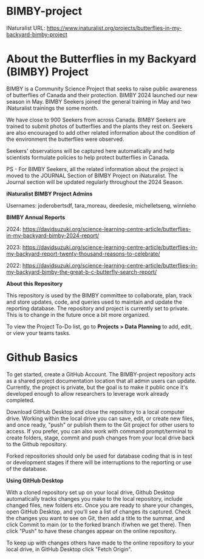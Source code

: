 # BIMBY-project
INaturalist URL: https://www.inaturalist.org/projects/butterflies-in-my-backyard-bimby-project

# **About the Butterflies in my Backyard (BIMBY) Project**

BIMBY is a Community Science Project that seeks to raise public awareness of butterflies of Canada and their protection. BIMBY 2024 launched our new season in May. BIMBY Seekers joined the general training in May and two iNaturalist trainings the some month.

We have close to 900 Seekers from across Canada. BIMBY Seekers are trained to submit photos of butterflies and the plants they rest on. Seekers are also encouraged to add other related information about the condition of the environment the butterflies were observed.

Seekers' observations will be captured here automatically and help scientists formulate policies to help protect butterflies in Canada.

PS - For BIMBY Seekers, all the related information about the project is moved to the JOURNAL Section of BIMBY Project on iNaturalist. The Journal section will be updated regularly throughout the 2024 Season.

**iNaturalist BIMBY Project Admins**

Usernames: joderobertsdf, tara_moreau, deedesie, michelletseng, winnieho

**BIMBY Annual Reports**

2024: https://davidsuzuki.org/science-learning-centre-article/butterflies-in-my-backyard-bimby-2024-report/

2023: https://davidsuzuki.org/science-learning-centre-article/butterflies-in-my-backyard-report-twenty-thousand-reasons-to-celebrate/

2022: https://davidsuzuki.org/science-learning-centre-article/butterflies-in-my-backyard-bimby-the-great-b-c-butterfly-search-report/

**About this Repository**

This repository is used by the BIMBY committee to collaborate, plan, track and store updates, code, and queries used to maintain and update the reporting database. The repository and project is currently set to private. This is to change in the future once a bit more organized.

To view the Project To-Do list, go to **Projects > Data Planning** to add, edit, or view your teams tasks.

# **Github Basics**

To get started, create a GitHub Account.
The BIMBY-project repository acts as a shared project documentation location that all admin users can update. Currently, the project is private, but the goal is to make it public once it's developed enough to allow researchers to leverage work already completed.

Download GitHub Desktop and close the repository to a local computer drive. Working within the local drive you can save, edit, or create new files, and once ready, "push" or publish them to the Git project for other users to access. If you prefer, you can also work with command prompt/terminal to create folders, stage, commit and push changes from your local drive back to the Github repository.

Forked repositories should only be used for database coding that is in test or development stages if there will be interruptions to the reporting or use of the database.

**Using GitHub Desktop**

With a cloned repository set up on your local drive, Github Desktop automatically tracks changes you make to the local repository, include changed files, new folders etc. Once you are ready to share your changes, open GitHub Desktop, and you'll see a list of changes its captured. Check the changes you want to see on Git, then add a title to the summar, and click Commit to main (or to the forked branch if/when we get there). Then click "Push" to have these changes appear on the online repository.

To keep up with changes others have made to the online repository to your local drive, in GitHub Desktop click "Fetch Origin".
